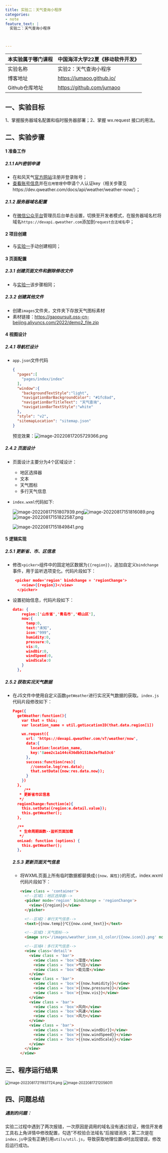 ```yaml
---
title: 实验二：天气查询小程序
categories:
- note
feature_text: |
  实验二：天气查询小程序



---
```




<!-- more -->

| 本实验属于哪门课程 | 中国海洋大学22夏《移动软件开发》 |
| ------------------ | -------------------------------- |
| 实验名称           | 实验2：天气查询小程序            |
| 博客地址           | https://jumaoo.github.io/        |
| Github仓库地址     | https://github.com/jumaoo        |

## **一、实验目标**

1、掌握服务器域名配置和临时服务器部署；2、掌握 wx.request 接口的用法。



## 二、实验步骤

#### 1 准备工作

##### 2.1.1 API密钥申请

- 在和风天气[官方网站](https://www.heweather.com)注册并登录账号；
- [查看账号信息](https://console.qweather.com/my/service)并在`应用管理`中申请个人认证key（相关步骤见https://dev.qweather.com/docs/api/weather/weather-now/）；

##### 2.1.2 服务器域名配置

- 在[微信公众平台](https://mp.weixin.qq.com)管理员后台单击设置，切换至开发者模式，在服务器域名栏将域名`https://devapi.qweather.com`添加到`request合法域名`中；

#### 2 项目创建

- 与[实验一](https://jumaoo.github.io/note/2022/08/17/%E7%A7%BB%E5%8A%A8%E8%BD%AF%E4%BB%B6%E5%BC%80%E5%8F%91%E5%AE%9E%E9%AA%8C%E4%B8%80/)手动创建相同；

#### 3 页面配置

##### 2.3.1 创建页面文件和删除修改文件

- 与[实验一](https://jumaoo.github.io/note/2022/08/17/%E7%A7%BB%E5%8A%A8%E8%BD%AF%E4%BB%B6%E5%BC%80%E5%8F%91%E5%AE%9E%E9%AA%8C%E4%B8%80/)该步骤相同；

##### 2.3.2 创建其他文件

- 创建`images`文件夹，文件夹下存放天气图标素材
- 素材链接：https://gaopursuit.oss-cn-beijing.aliyuncs.com/2022/demo2_file.zip

#### 4 视图设计

##### 2.4.1 导航栏设计

- `app.json`文件代码

  ```json
  {
    "pages":[
      "pages/index/index"
    ],
    "window":{
      "backgroundTextStyle":"light",
      "navigationBarBackgroundColor": "#1fc8ad",
      "navigationBarTitleText": "天气查询",
      "navigationBarTextStyle":"white"
    },
    "style": "v2",
    "sitemapLocation": "sitemap.json"
  }
  ```

  预览效果：![image-20220817205729366.png](assets/pic/image-20220817205729366.png)

##### 2.4.2 页面设计

- 页面设计主要分为4个区域设计：

  - 地区选择器
  - 文本
  - 天气图标
  - 多行天气信息

- `index.wxml`代码如下:

  ![image-20220817151807939.png](/assets/pic/image-20220817151807939.png)![image-20220817151816089.png](/assets/pic/image-20220817151816089.png)![image-20220817151822587.png](/assets/pic/image-20220817151822587.png)

  ![image-20220817151849841.png](/assets/pic/image-20220817151849841.png)

#### 5 逻辑实现

##### 2.5.1 更新省、市、区信息

- 修改`<picker>`组件中的固定地区数据为`{{region}}`，追加自定义`bindchange`事件，用于监听选项变化。代码片段如下：

  ```json
   <picker mode='region' bindchange = 'regionChange'>
      <view>{{region}}</view>
    </picker>
  ```

- 设置初始信息，代码片段如下：

  ```json
  data: {
      region:['山东省','青岛市','崂山区'],
      now:{
        temp:0,
        text:"未知",
        icon:"999",
        humidity:0,
        pressure:0,
        vis:0,
        windDir:0,
        windSpeed:0,
        windScale:0
      }
    },
  ```

##### 2.5.2 获取实况天气数据

- 在JS文件中使用自定义函数`getWeather`进行实况天气数据的获取。`index.js`代码片段修改如下：

  ```json
  Page({
    getWeather:function(){
      var that = this;
      var location_name = util.getLocationID(that.data.region[1])
  
      wx.request({
        url: 'https://devapi.qweather.com/v7/weather/now',
        data:{
          location:location_name,
          key:'8aee2c1a144c436db91510e3ef9a53c6'
        },
        success:function(res){
          //console.log(res.data);
          that.setData({now:res.data.now});
        }
      })
    },
       /**
     * 更新省市区信息
     */
    regionChange:function(e){
      this.setData({region:e.detail.value});
      this.getWeather();
    },
  
    /**
     * 生命周期函数--监听页面加载
     */
    onLoad: function (options) {
      this.getWeather();
    },
  
  ```

  ##### 2.5.3 更新页面天气信息

  - 将WXML页面上所有临时数据都替换成`{{now，属性}}`的形式，index.wxml代码片段如下：

    ```html
    <view class = 'container'>
      <!--区域1：地区选择器-->
      <picker mode='region' bindchange = 'regionChange'>
        <view>{{region}}</view>
      </picker>
    
      <!--区域2：单行天气信息-->
      <text>{{now.temp}}℃{{now.cond_text}}</text>
    
      <!--区域3：天气图标-->
      <image src='/images/weather_icon_s1_color/{{now.icon}}.png' mode="widthFix"></image>
    
      <!--区域4：多行天气信息-->
      <view class='detail'>
        <view class = 'bar'>
          <view class = 'box'>湿度</view>
          <view class = 'box'>气压</view>
          <view class = 'box'>能见度</view>
        </view>
        <view class = 'bar'>
          <view class = 'box'>{{now.humidity}}</view>
          <view class = 'box'>{{now.pressure}}</view>
          <view class = 'box'>{{now.vis}}</view>
        </view>
        <view class = 'bar'>
          <view class = 'box'>风向</view>
          <view class = 'box'>风速</view>
          <view class = 'box'>风力</view>
        </view>
        <view class = 'bar'>
          <view class = 'box'>{{now.windDir}}</view>
          <view class = 'box'>{{now.windSpeed}}</view>
          <view class = 'box'>{{now.windScale}}</view>
        </view>
      </view>
    </view>
    
    ```

    

## 三、程序运行结果

<img src="(/assets/pic/image-20220817211937724.png" alt="image-20220817211937724.png" style="zoom:80%;" />

<img src="/assets/pic/image-20220817212056011.png" alt="image-20220817212056011" style="zoom:80%;" />



## 四、问题总结

##### 遇到的问题：

实验二过程中遇到了两次报错，一次原因是调用的域名没有通过验证，微信开发者工具右上角详情中修改配置，勾选”不校验合法域名“后报错消失；第二次是在`index.js`中没有正确引用`utils/util.js`，导致获取地理位置id时出现错误，修改后运行成功。